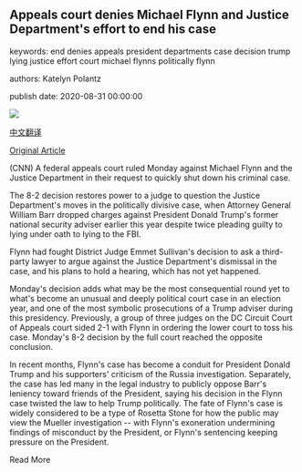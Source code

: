 ## Appeals court denies Michael Flynn and Justice Department's effort to end his case

keywords: end denies appeals president departments case decision trump lying justice effort court michael flynns politically flynn

authors: Katelyn Polantz

publish date: 2020-08-31 00:00:00

![](https://cdn.cnn.com/cnnnext/dam/assets/200624101447-michael-flynn-file-super-tease.jpg)

[中文翻译](Appeals%20court%20denies%20Michael%20Flynn%20and%20Justice%20Department%27s%20effort%20to%20end%20his%20case_zh.md)

[Original Article](https://edition.cnn.com/2020/08/31/politics/michael-flynn-court-case/index.html)

(CNN) A federal appeals court ruled Monday against Michael Flynn and the Justice Department in their request to quickly shut down his criminal case.

The 8-2 decision restores power to a judge to question the Justice Department's moves in the politically divisive case, when Attorney General William Barr dropped charges against President Donald Trump's former national security adviser earlier this year despite twice pleading guilty to lying under oath to lying to the FBI.

Flynn had fought District Judge Emmet Sullivan's decision to ask a third-party lawyer to argue against the Justice Department's dismissal in the case, and his plans to hold a hearing, which has not yet happened.

Monday's decision adds what may be the most consequential round yet to what's become an unusual and deeply political court case in an election year, and one of the most symbolic prosecutions of a Trump adviser during this presidency. Previously, a group of three judges on the DC Circuit Court of Appeals court sided 2-1 with Flynn in ordering the lower court to toss his case. Monday's 8-2 decision by the full court reached the opposite conclusion.

In recent months, Flynn's case has become a conduit for President Donald Trump and his supporters' criticism of the Russia investigation. Separately, the case has led many in the legal industry to publicly oppose Barr's leniency toward friends of the President, saying his decision in the Flynn case twisted the law to help Trump politically. The fate of Flynn's case is widely considered to be a type of Rosetta Stone for how the public may view the Mueller investigation -- with Flynn's exoneration undermining findings of misconduct by the President, or Flynn's sentencing keeping pressure on the President.

Read More